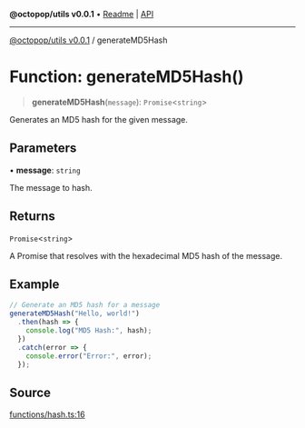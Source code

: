 **@octopop/utils v0.0.1** • [Readme](../README.md) \| [API](../globals.md)

***

[@octopop/utils v0.0.1](../README.md) / generateMD5Hash

# Function: generateMD5Hash()

> **generateMD5Hash**(`message`): `Promise`\<`string`\>

Generates an MD5 hash for the given message.

## Parameters

• **message**: `string`

The message to hash.

## Returns

`Promise`\<`string`\>

A Promise that resolves with the hexadecimal MD5 hash of the message.

## Example

```ts
// Generate an MD5 hash for a message
generateMD5Hash("Hello, world!")
  .then(hash => {
    console.log("MD5 Hash:", hash);
  })
  .catch(error => {
    console.error("Error:", error);
  });
```

## Source

[functions/hash.ts:16](https://github.com/bucharitesh/octopop/blob/d1ccec1/packages/utils/src/functions/hash.ts#L16)
